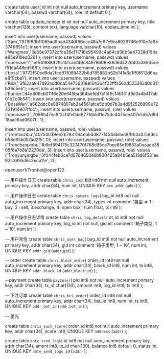 create table user(
    id int not null auto_increment primary key,
    username varchar(64),
    passwd varchar(64),
    role int default 0
);


create table update_notice(
    id int not null auto_increment primary key,
    title varchar(128),
    content text,
    language varchar(10),
    update_time int
);

insert into user(username, passwd) values ('Sam','f979f69b1f065ad9bad434df66ccc48a7e87e9ca6026746e910e7a653746851e');
insert into user(username, passwd) values ('Wangman','3e08e97372cfda36e111716e95499c4a64cd3bb5a47338d164ae85e919ed3261');
insert into user(username, passwd) values ('openuser1','1ef541888929c1bfcabf49c84978608e38d645226405389d5cef51ea448ed588');
insert into user(username, passwd) values ('boss1','9772f50ed9da2fcd87f069432b6d785882b62b141a6a1ff9f612d6eae8f9cba1');
insert into user(username, passwd) values ('Rick','3f62aa847d93add0da54e736318e164364f02fffa562d525282d0c311b36c5e5');
insert into user(username, passwd) values ('Eunice','d4e808cb011f6e20e645ba364befdd7a15f6c14b131d9d3a4b4f7ab01b2c9b54');
insert into user(username, passwd) values ('BossWen','a562ddc0a0874807eb2a4561afce5db0d7b3a4d9f2526999e72421914907ffdc');
insert into user(username, passwd, role) values ('openuser2','7096b47ea6f2cf4fe0de877fdb561e75dc4475de407e5d57d8d18aac6ad0607f', 1);

insert into user(username, passwd, role) values ('Trontouzibu','40754039ee2b7831184ebb4d877f454db6ea8f900a07a93ccb58e65b057ad2f5', 0);
insert into user(username, passwd, role) values ('Tronchanpinbu','fb9ef894175c327470f768d95ca7bee65e19853a0eaace3805f8a7b8a12270da', 3);
insert into user(username, passwd, role) values ('Tronyunyingbu','0f044feb6ca7d6764650e6b800425a84b5ea518d6f531ee92c3995d6c3eca11e', 2);


openuser1/Tronbet@open123



-- 用户操作日志
create table `chris_box`(
    bid int8 not null auto_increment primary key,
    addr char(34),
    num int,
    UNIQUE KEY `box_addr` (`addr`)
);


-- 用户操作日志
create table `chris_oprate_logs`(
    log_id int8 not null auto_increment primary key,
    addr char(34),
    types int comment '类型 => 1 : buy, 2 : sell, 3:exchange, 4: open box',
    num float,
    ts int8
);

-- 用户操作日志详情
create table `chris_log_detail`(
    dt_id int8 not null auto_increment primary key,
    log_id int not null,
    gid int comment '箱子类型, 1 ~ 10',
    num int
);

-- 用户背包
create table `chris_user_bag`(
    bag_id int8 not null auto_increment primary key,
    addr char(34),
    gid int comment '箱子类型, 1 ~ 10',
    num int,
    UNIQUE KEY `addr_gid` (`addr`,`gid`)
);

-- order
create table `chris_block_order`(
    order_id int8 not null auto_increment primary key,
    addr char(34),
    block_id int8,
    num int,
    ts int8,
    UNIQUE KEY `addr_block_id` (`addr`,`block_id`)
);

--payment
create table `pay2user`(
    pid int8 not null auto_increment primary key,
    addr char(34),
    tx_id char(130),
    amount int8,
    log_id int8,
    ts int8
);

-- 下注订单
create table `chris_bet_order`(
    order_id int8 not null auto_increment primary key,
    addr char(34),
    bet_id int8,
    num int,
    ts int8,
    UNIQUE KEY `addr_bet_id` (`addr`,`bet_id`)
);

-- 星光

create table `chris_suit_score`(
    order_id int8 not null auto_increment primary key,
    addr char(34),
    score int8,
    UNIQUE KEY `address` (`addr`)
);



create table `ante_send_logs`(
    id int8 not null auto_increment primary key,
    addr char(34),
    amont int8, 
    tx_id char(130), 
    balance int8 default 0,
    status int,
    UNIQUE KEY `ante_send_logs_id` (`addr`)
);